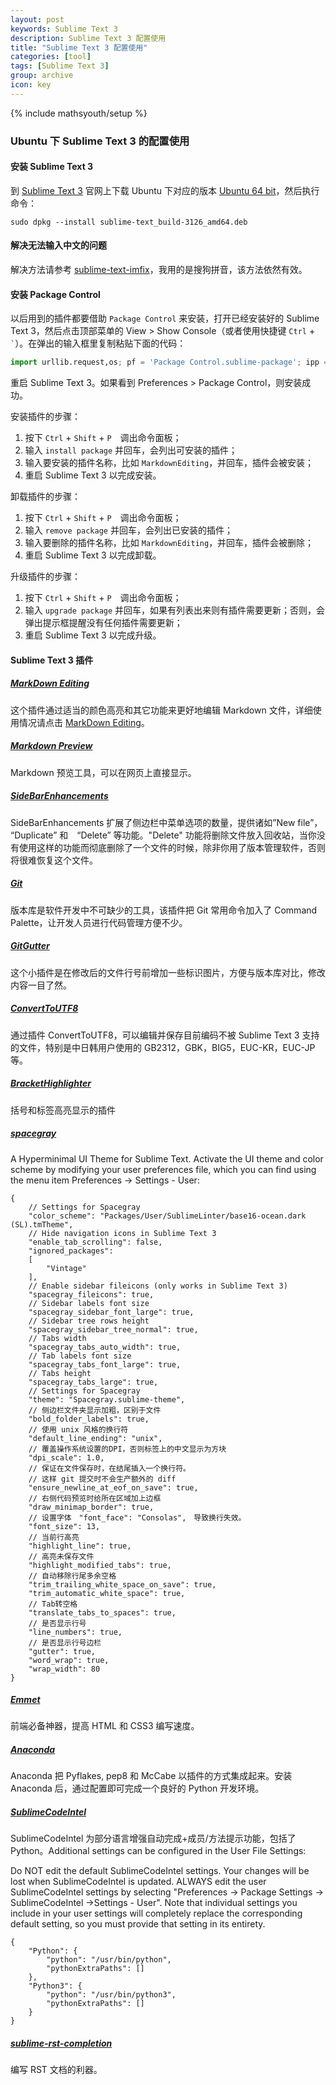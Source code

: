 ```yaml
---
layout: post
keywords: Sublime Text 3
description: Sublime Text 3 配置使用
title: "Sublime Text 3 配置使用"
categories: [tool]
tags: [Sublime Text 3]
group: archive
icon: key
---
```

{% include mathsyouth/setup %}


### Ubuntu 下 Sublime Text 3 的配置使用

#### 安装 Sublime Text 3

到 [Sublime Text 3](https://www.sublimetext.com/3) 官网上下载 Ubuntu 下对应的版本 [Ubuntu 64 bit](https://download.sublimetext.com/sublime-text_build-3126_amd64.deb)，然后执行命令：

```
sudo dpkg --install sublime-text_build-3126_amd64.deb
```

#### 解决无法输入中文的问题

解决方法请参考 [sublime-text-imfix](https://github.com/lyfeyaj/sublime-text-imfix)，我用的是搜狗拼音，该方法依然有效。

#### 安装 Package Control

以后用到的插件都要借助 `Package Control` 来安装，打开已经安装好的 Sublime Text 3，然后点击顶部菜单的 View > Show Console（或者使用快捷键 `Ctrl` + `` ` ``）。在弹出的输入框里复制粘贴下面的代码：

```python
import urllib.request,os; pf = 'Package Control.sublime-package'; ipp = sublime.installed_packages_path(); urllib.request.install_opener( urllib.request.build_opener( urllib.request.ProxyHandler()) ); open(os.path.join(ipp, pf), 'wb').write(urllib.request.urlopen( 'http://sublime.wbond.net/' + pf.replace(' ','%20')).read())
```

重启 Sublime Text 3。如果看到 Preferences > Package Control，则安装成功。

安装插件的步骤：

1. 按下 `Ctrl` + `Shift` + `P`　调出命令面板；
1. 输入 `install package` 并回车，会列出可安装的插件；
1. 输入要安装的插件名称，比如 `MarkdownEditing`，并回车，插件会被安装；
1. 重启 Sublime Text 3 以完成安装。

卸载插件的步骤：

1. 按下 `Ctrl` + `Shift` + `P`　调出命令面板；
1. 输入 `remove package` 并回车，会列出已安装的插件；
1. 输入要删除的插件名称，比如 `MarkdownEditing`，并回车，插件会被删除；
1. 重启 Sublime Text 3 以完成卸载。

升级插件的步骤：

1. 按下 `Ctrl` + `Shift` + `P`　调出命令面板；
1. 输入 `upgrade package` 并回车，如果有列表出来则有插件需要更新；否则，会弹出提示框提醒没有任何插件需要更新；
1. 重启 Sublime Text 3 以完成升级。

#### Sublime Text 3 插件

##### [MarkDown Editing](https://github.com/SublimeText-Markdown/MarkdownEditing)

这个插件通过适当的颜色高亮和其它功能来更好地编辑 Markdown 文件，详细使用情况请点击 [MarkDown Editing](https://github.com/SublimeText-Markdown/MarkdownEditing)。

##### [Markdown Preview](https://github.com/revolunet/sublimetext-markdown-preview)

Markdown 预览工具，可以在网页上直接显示。

##### [SideBarEnhancements](https://packagecontrol.io/packages/SideBarEnhancements)

SideBarEnhancements 扩展了侧边栏中菜单选项的数量，提供诸如”New file”， “Duplicate” 和　“Delete” 等功能。"Delete" 功能将删除文件放入回收站，当你没有使用这样的功能而彻底删除了一个文件的时候，除非你用了版本管理软件，否则将很难恢复这个文件。

##### [Git](https://github.com/kemayo/sublime-text-git)

版本库是软件开发中不可缺少的工具，该插件把 Git 常用命令加入了 Command Palette，让开发人员进行代码管理方便不少。

##### [Git​Gutter](https://packagecontrol.io/packages/GitGutter)

这个小插件是在修改后的文件行号前增加一些标识图片，方便与版本库对比，修改内容一目了然。

##### [ConvertToUTF8](https://github.com/seanliang/ConvertToUTF8/blob/master/README.zh_CN.md)

通过插件 ConvertToUTF8，可以编辑并保存目前编码不被 Sublime Text 3 支持的文件，特别是中日韩用户使用的 GB2312，GBK，BIG5，EUC-KR，EUC-JP 等。

##### [BracketHighlighter](https://github.com/facelessuser/BracketHighlighter)

括号和标签高亮显示的插件

##### [spacegray](https://github.com/kkga/spacegray/)

A Hyperminimal UI Theme for Sublime Text. Activate the UI theme and color scheme by modifying your user preferences file, which you can find using the menu item Preferences -> Settings - User:

```
{   
    // Settings for Spacegray
    "color_scheme": "Packages/User/SublimeLinter/base16-ocean.dark (SL).tmTheme",
    // Hide navigation icons in Sublime Text 3
    "enable_tab_scrolling": false,
    "ignored_packages":
    [
        "Vintage"
    ],
    // Enable sidebar fileicons (only works in Sublime Text 3)
    "spacegray_fileicons": true,
    // Sidebar labels font size
    "spacegray_sidebar_font_large": true,
    // Sidebar tree rows height
    "spacegray_sidebar_tree_normal": true,
    // Tabs width
    "spacegray_tabs_auto_width": true,
    // Tab labels font size
    "spacegray_tabs_font_large": true,
    // Tabs height
    "spacegray_tabs_large": true,
    // Settings for Spacegray
    "theme": "Spacegray.sublime-theme",
    // 侧边栏文件夹显示加粗，区别于文件
    "bold_folder_labels": true,
    // 使用 unix 风格的换行符
    "default_line_ending": "unix",
    // 覆盖操作系统设置的DPI，否则标签上的中文显示为方块
    "dpi_scale": 1.0,
    // 保证在文件保存时，在结尾插入一个换行符。
    // 这样 git 提交时不会生产额外的 diff
    "ensure_newline_at_eof_on_save": true,
    // 右侧代码预览时给所在区域加上边框
    "draw_minimap_border": true,
    // 设置字体　"font_face": "Consolas",　导致换行失效。
    "font_size": 13,
    // 当前行高亮
    "highlight_line": true,
    // 高亮未保存文件
    "highlight_modified_tabs": true,
    // 自动移除行尾多余空格
    "trim_trailing_white_space_on_save": true,
    "trim_automatic_white_space": true,
    // Tab转空格
    "translate_tabs_to_spaces": true,
    // 是否显示行号
    "line_numbers": true,
    // 是否显示行号边栏
    "gutter": true,
    "word_wrap": true,
    "wrap_width": 80
}
```

##### [Emmet](https://github.com/sergeche/emmet-sublime)

前端必备神器，提高 HTML 和 CSS3 编写速度。

##### [Anaconda](http://damnwidget.github.io/anaconda/)

Anaconda 把 Pyflakes, pep8 和 McCabe 以插件的方式集成起来。安装 Anaconda 后，通过配置即可完成一个良好的 Python 开发环境。

##### [SublimeCodeIntel](https://github.com/SublimeCodeIntel/SublimeCodeIntel)

SublimeCodeIntel 为部分语言增强自动完成+成员/方法提示功能，包括了 Python。Additional settings can be configured in the User File Settings:

Do NOT edit the default SublimeCodeIntel settings. Your changes will be lost when SublimeCodeIntel is updated. ALWAYS edit the user SublimeCodeIntel settings by selecting "Preferences -> Package Settings -> SublimeCodeIntel ->Settings - User". Note that individual settings you include in your user settings will completely replace the corresponding default setting, so you must provide that setting in its entirety.

```
{
    "Python": {
        "python": "/usr/bin/python",
        "pythonExtraPaths": []
    },
    "Python3": {
        "python": "/usr/bin/python3",
        "pythonExtraPaths": []
    }
}
```

##### [sublime-rst-completion](https://github.com/mgaitan/sublime-rst-completion)

编写 RST 文档的利器。
